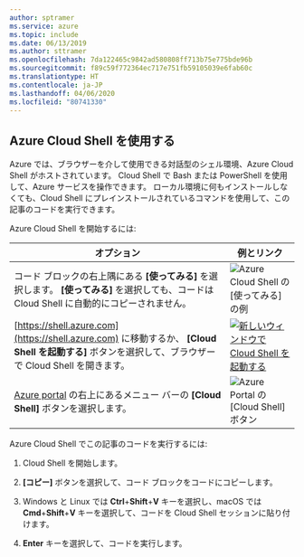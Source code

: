 ```yaml
---
author: sptramer
ms.service: azure
ms.topic: include
ms.date: 06/13/2019
ms.author: sttramer
ms.openlocfilehash: 7da122465c9842ad580808ff713b75e775bde96b
ms.sourcegitcommit: f89c59f772364ec717e751fb59105039e6fab60c
ms.translationtype: HT
ms.contentlocale: ja-JP
ms.lasthandoff: 04/06/2020
ms.locfileid: "80741330"
---
```

## <a name="use-azure-cloud-shell"></a>Azure Cloud Shell を使用する

Azure では、ブラウザーを介して使用できる対話型のシェル環境、Azure Cloud Shell がホストされています。 Cloud Shell で Bash または PowerShell を使用して、Azure サービスを操作できます。 ローカル環境に何もインストールしなくても、Cloud Shell にプレインストールされているコマンドを使用して、この記事のコードを実行できます。

Azure Cloud Shell を開始するには:

| オプション | 例とリンク |
|-----------------------------------------------|---|
| コード ブロックの右上隅にある **[使ってみる]** を選択します。 **[使ってみる]** を選択しても、コードは Cloud Shell に自動的にコピーされません。 | ![Azure Cloud Shell の [使ってみる] の例](./media/cloud-shell-try-it/hdi-azure-cli-try-it.png) |
| [https://shell.azure.com](https://shell.azure.com) に移動するか、 **[Cloud Shell を起動する]** ボタンを選択して、ブラウザーで Cloud Shell を開きます。 | [![新しいウィンドウで Cloud Shell を起動する](media/cloud-shell-try-it/hdi-launch-cloud-shell.png)](https://shell.azure.com) |
| [Azure portal](https://portal.azure.com) の右上にあるメニュー バーの **[Cloud Shell]** ボタンを選択します。 | ![Azure Portal の [Cloud Shell] ボタン](./media/cloud-shell-try-it/hdi-cloud-shell-menu.png) |

Azure Cloud Shell でこの記事のコードを実行するには:

1. Cloud Shell を開始します。

1. **[コピー]** ボタンを選択して、コード ブロックをコードにコピーします。

1. Windows と Linux では **Ctrl**+**Shift**+**V** キーを選択し、macOS では **Cmd**+**Shift**+**V** キーを選択して、コードを Cloud Shell セッションに貼り付けます。

1. **Enter** キーを選択して、コードを実行します。
